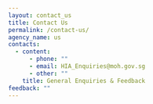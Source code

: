 ```yaml
---
layout: contact_us
title: Contact Us
permalink: /contact-us/
agency_name: us
contacts:
  - content:
      - phone: ""
      - email: HIA_Enquiries@moh.gov.sg
      - other: ""
    title: General Enquiries & Feedback
feedback: ""
---
```

